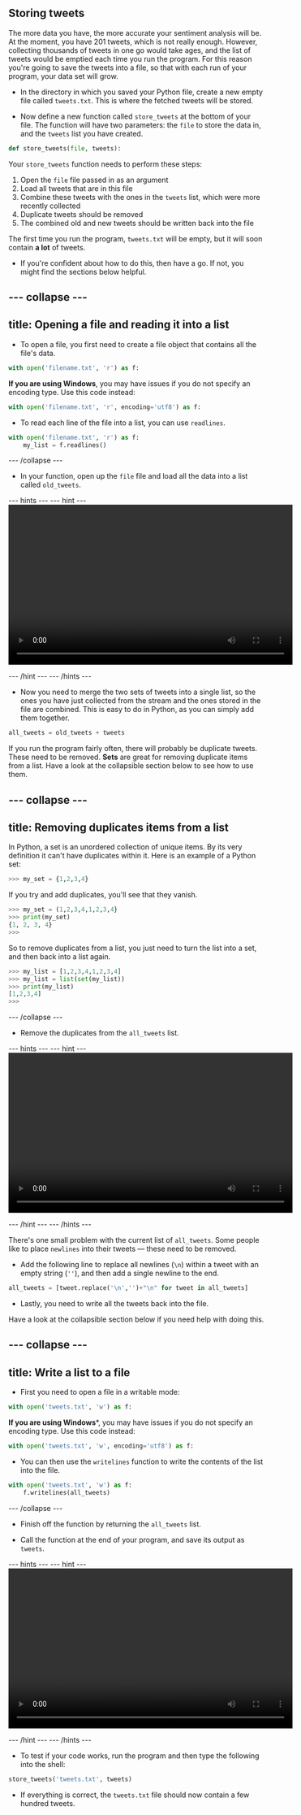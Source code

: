 ## Storing tweets

The more data you have, the more accurate your sentiment analysis will be. At the moment, you have 201 tweets, which is not really enough. However, collecting thousands of tweets in one go would take ages, and the list of tweets would be emptied each time you run the program. For this reason you're going to save the tweets into a file, so that with each run of your program, your data set will grow.

- In the directory in which you saved your Python file, create a new empty file called `tweets.txt`. This is where the fetched tweets will be stored.

- Now define a new function called `store_tweets` at the bottom of your file. The function will have two parameters: the `file` to store the data in, and the `tweets` list you have created.

```python
def store_tweets(file, tweets):
```

Your `store_tweets` function needs to perform these steps:
1. Open the `file` file passed in as an argument
1. Load all tweets that are in this file
1. Combine these tweets with the ones in the `tweets` list, which were more recently collected
1. Duplicate tweets should be removed
1. The combined old and new tweets should be written back into the file

The first time you run the program, `tweets.txt` will be empty, but it will soon contain **a lot** of tweets.
	
- If you're confident about how to do this, then have a go. If not, you might find the sections below helpful.

--- collapse ---
---
title: Opening a file and reading it into a list
---
- To open a file, you first need to create a file object that contains all the file's data.
```python
with open('filename.txt', 'r') as f:
```

**If you are using Windows**, you may have issues if you do not specify an encoding type. Use this code instead:
```python
with open('filename.txt', 'r', encoding='utf8') as f:
```

- To read each line of the file into a list, you can use `readlines`.
```python
with open('filename.txt', 'r') as f:
	my_list = f.readlines()
```
--- /collapse ---

- In your function, open up the `file` file and load all the data into a list called `old_tweets`.

--- hints --- --- hint ---
<video width="560" height="315" controls>
<source src="images/vid_2.webm" type="video/webm">
Your browser does not support WebM video, so try FireFox or Chrome.
</video>

--- /hint --- --- /hints ---

- Now you need to merge the two sets of tweets into a single list, so the ones you have just collected from the stream and the ones stored in the file are combined. This is easy to do in Python, as you can simply add them together.

```python
all_tweets = old_tweets + tweets
```

If you run the program fairly often, there will probably be duplicate tweets. These need to be removed. **Sets** are great for removing duplicate items from a list. Have a look at the collapsible section below to see how to use them.

--- collapse ---
---
title: Removing duplicates items from a list
---
In Python, a set is an unordered collection of unique items. By its very definition it can't have duplicates within it. Here is an example of a Python set:

```python
>>> my_set = {1,2,3,4}
```

If you try and add duplicates, you'll see that they vanish.

```python
>>> my_set = (1,2,3,4,1,2,3,4}
>>> print(my_set)
{1, 2, 3, 4}
>>>
```

So to remove duplicates from a list, you just need to turn the list into a set, and then back into a list again.

```python
>>> my_list = [1,2,3,4,1,2,3,4]
>>> my_list = list(set(my_list))
>>> print(my_list)
[1,2,3,4]
>>>
```
--- /collapse ---

- Remove the duplicates from the `all_tweets` list.

--- hints --- --- hint ---
<video width="560" height="315" controls>
<source src="images/vid_3.webm" type="video/webm">
Your browser does not support WebM video, so try FireFox or Chrome.
</video>

--- /hint --- --- /hints ---

There's one small problem with the current list of `all_tweets`. Some people like to place `newlines` into their tweets — these need to be removed.

- Add the following line to replace all newlines (`\n`) within a tweet with an empty string (`''`), and then add a single newline to the end.

```python
all_tweets = [tweet.replace('\n','')+"\n" for tweet in all_tweets]
```

+ Lastly, you need to write all the tweets back into the file.

Have a look at the collapsible section below if you need help with doing this.

--- collapse ---
---
title: Write a list to a file
---
- First you need to open a file in a writable mode:
```python
with open('tweets.txt', 'w') as f:
```

**If you are using Windows***, you may have issues if you do not specify an encoding type. Use this code instead:

```python
with open('tweets.txt', 'w', encoding='utf8') as f:
```

- You can then use the `writelines` function to write the contents of the list into the file.

```python
with open('tweets.txt', 'w') as f:
	f.writelines(all_tweets)
```
--- /collapse ---

- Finish off the function by returning the `all_tweets` list.

- Call the function at the end of your program, and save its output as `tweets`.

--- hints --- --- hint ---
<video width="560" height="315" controls>
<source src="images/vid_4.webm" type="video/webm">
Your browser does not support WebM video, so try FireFox or Chrome
</video>

--- /hint --- --- /hints ---

- To test if your code works, run the program and then type the following into the shell:

```python
store_tweets('tweets.txt', tweets)
```

- If everything is correct, the `tweets.txt` file should now contain a few hundred tweets.
